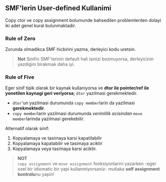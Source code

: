 ## SMF'lerin User-defined Kullanimi  
Copy ctor ve copy assignment bolumunde bahsedilen problemlerden dolayi iki adet genel kural bulunmaktadir.

### Rule of Zero
Zorunda olmadikca SMF hicbirini yazma, derleyici kodu uretsin.

> **Not**
> Sinifin SMF'lerinin default hali isinizi bozmuyorsa, derleyicinin yazdigini birakmak daha iyi.


### Rule of Five
Eger sinif tipik olarak bir kaynak kullaniyorsa ve **dtor ile pointer/ref ile yonetilen kaynagi geri veriyorsa**; `dtor` yazilmasi gerekmektedir.

* `dtor`'un yazilmasi durumunda `copy member`larin da yazilmasi **gerekmektedir**.
* `copy member`larin yazilmasi durumunda *verimlilik acisindan* `move member`larinda yazilmasi gerekebilir.

Alternatif olarak sinif:
1. Kopyalamaya ve tasimaya karsi kapatilabilir
2. Kopyalamaya kapatabilir ve tasimaya aciktir
3. Kopyalamaya veya tasimaya karsi aciktir.

> **NOT**  
> `copy assignment` ve `move assignment` fonksiyonlarini yazarken -eger ozel bir idiomatic bir yapi kullanmiyorsaniz- mutlaka **self assignment kontrolu**nu yapin!